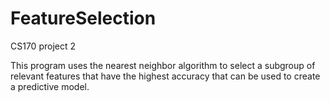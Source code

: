 # FeatureSelection
CS170 project 2

This program uses the nearest neighbor algorithm to select a subgroup of relevant features that have the highest accuracy that can be used to create a predictive model. 
